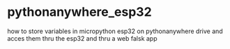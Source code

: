 # pythonanywhere_esp32
how to store variables in micropython esp32 on pythonanywhere drive and acces them thru the esp32 and thru a web falsk app
